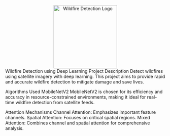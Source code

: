 <div align="center">
  <img src="wildfire_detection_logo.png" alt="Wildfire Detection Logo" width="200px">
</div>
Wildfire Detection using Deep Learning
Project Description
Detect wildfires using satellite imagery with deep learning. This project aims to provide rapid and accurate wildfire detection to mitigate damage and save lives.

Algorithms Used
MobileNetV2
MobileNetV2 is chosen for its efficiency and accuracy in resource-constrained environments, making it ideal for real-time wildfire detection from satellite feeds.

Attention Mechanisms
Channel Attention: Emphasizes important feature channels.
Spatial Attention: Focuses on critical spatial regions.
Mixed Attention: Combines channel and spatial attention for comprehensive analysis.
